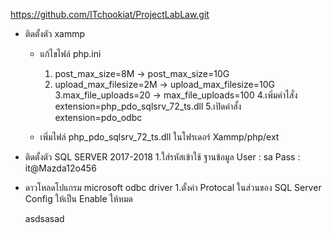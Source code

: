 https://github.com/ITchookiat/ProjectLabLaw.git
- ติดตั้งตัว xammp
    - แก้ไขไฟล์ php.ini 
        1. post_max_size=8M ->     post_max_size=10G
        2. upload_max_filesize=2M ->     upload_max_filesize=10G
        3.max_file_uploads=20 ->    max_file_uploads=100
        4.เพิ่มคำไสั่ง extension=php_pdo_sqlsrv_72_ts.dll
        5.เปิดคำสั้ง extension=pdo_odbc
        
    - เพิ่มไฟล์ php_pdo_sqlsrv_72_ts.dll ในโฟรเดอร์ Xammp/php/ext
    
- ติดตั้งตัว SQL SERVER 2017-2018
    1.ใส่รหัสเข้าใช้ ฐานข้อมูล
       User : sa
       Pass : it@Mazda12o456
       
 - ดาวโหลดโปแกรม microsoft odbc driver
     1.ตั้งค่า Protocal ในส่วนของ SQL Server Config ให้เป็น Enable ให้หมด

     asdsasad
    

        
